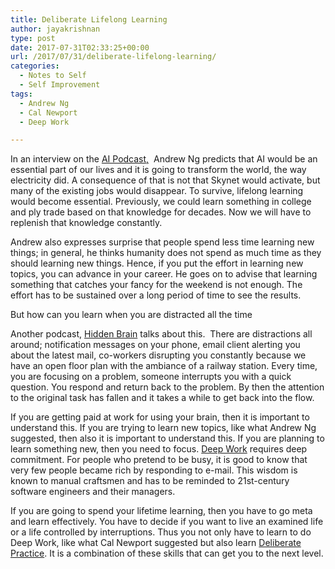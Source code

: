 ```yaml
---
title: Deliberate Lifelong Learning
author: jayakrishnan
type: post
date: 2017-07-31T02:33:25+00:00
url: /2017/07/31/deliberate-lifelong-learning/
categories:
  - Notes to Self
  - Self Improvement
tags:
  - Andrew Ng
  - Cal Newport
  - Deep Work

---
```



In an interview on the [AI Podcast,][1]  Andrew Ng predicts that AI would be an essential part of our lives and it is going to transform the world, the way electricity did. A consequence of that is not that Skynet would activate, but many of the existing jobs would disappear. To survive, lifelong learning would become essential. Previously, we could learn something in college and ply trade based on that knowledge for decades. Now we will have to replenish that knowledge constantly.



Andrew also expresses surprise that people spend less time learning new things; in general, he thinks humanity does not spend as much time as they should learning new things. Hence, if you put the effort in learning new topics, you can advance in your career. He goes on to advise that learning something that catches your fancy for the weekend is not enough. The effort has to be sustained over a long period of time to see the results.

But how can you learn when you are distracted all the time



Another podcast, [Hidden Brain][2] talks about this.  There are distractions all around; notification messages on your phone, email client alerting you about the latest mail, co-workers disrupting you constantly because we have an open floor plan with the ambiance of a railway station. Every time, you are focusing on a problem, someone interrupts you with a quick question. You respond and return back to the problem. By then the attention to the original task has fallen and it takes a while to get back into the flow.

If you are getting paid at work for using your brain, then it is important to understand this. If you are trying to learn new topics, like what Andrew Ng suggested, then also it is important to understand this. If you are planning to learn something new, then you need to focus. [Deep Work][3] requires deep commitment. For people who pretend to be busy, it is good to know that very few people became rich by responding to e-mail. This wisdom is known to manual craftsmen and has to be reminded to 21st-century software engineers and their managers.

If you are going to spend your lifetime learning, then you have to go meta and learn effectively. You have to decide if you want to live an examined life or a life controlled by interruptions. Thus you not only have to learn to do Deep Work, like what Cal Newport suggested but also learn [Deliberate Practice][4]. It is a combination of these skills that can get you to the next level.

 [1]: https://blogs.nvidia.com/blog/2017/07/26/ai-podcast-andrew-ng-new-electricity/
 [2]: http://www.npr.org/2017/07/25/539092670/you-2-0-the-value-of-deep-work-in-an-age-of-distraction
 [3]: https://soundcloud.com/artofmanliness/168-deep-work-with-cal-newport
 [4]: http://www.shooonya.org/2017/07/the-best-way-to-become-an-expert/